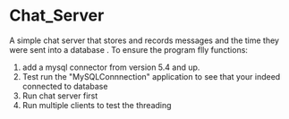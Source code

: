# Chat_Server
A simple chat server that stores and records messages and the time they were sent into a database .
To ensure the program flly functions:
1. add a mysql connector from version 5.4 and up.
2. Test run the "MySQLConnnection" application to see that your indeed connected to database
3. Run chat server first
4. Run multiple clients to test the threading
